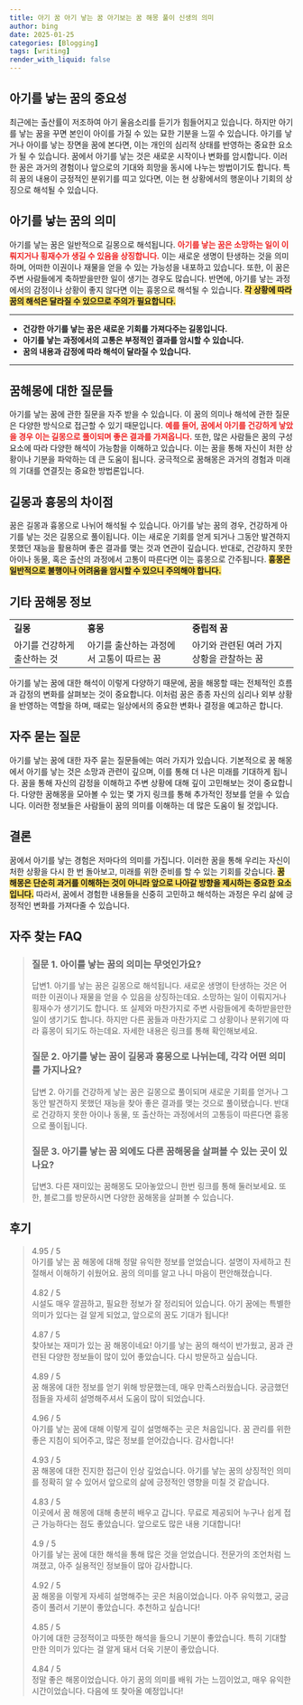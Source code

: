 ```yaml
---
title: 아기 꿈 아기 낳는 꿈 아기보는 꿈 해몽 풀이 신생의 의미
author: bing
date: 2025-01-25
categories: [Blogging]
tags: [writing]
render_with_liquid: false
---
```



<h2 id='아기를_낳는_꿈의_중요성'>아기를 낳는 꿈의 중요성</h2>

<p>최근에는 출산률이 저조하여 아기 울음소리를 듣기가 힘들어지고 있습니다. 하지만 아기를 낳는 꿈을 꾸면 본인이 아이를 가질 수 있는 묘한 기분을 느낄 수 있습니다. 아기를 낳거나 아이를 낳는 장면을 꿈에 본다면, 이는 개인의 심리적 상태를 반영하는 중요한 요소가 될 수 있습니다. 꿈에서 아기를 낳는 것은 새로운 시작이나 변화를 암시합니다. 이러한 꿈은 과거의 경험이나 앞으로의 기대와 희망을 동시에 나누는 방법이기도 합니다. 특히 꿈의 내용이 긍정적인 분위기를 띠고 있다면, 이는 현 상황에서의 행운이나 기회의 상징으로 해석될 수 있습니다.</p>

<h2 id='아기를_낳는_꿈의_의미'>아기를 낳는 꿈의 의미</h2>

<p>아기를 낳는 꿈은 일반적으로 길몽으로 해석됩니다. <b><span style="color: #ee2323;">아기를 낳는 꿈은 소망하는 일이 이뤄지거나 횡재수가 생길 수 있음을 상징합니다.</span></b> 이는 새로운 생명이 탄생하는 것을 의미하며, 어떠한 이권이나 재물을 얻을 수 있는 가능성을 내포하고 있습니다. 또한, 이 꿈은 주변 사람들에게 축하받을만한 일이 생기는 경우도 많습니다. 반면에, 아기를 낳는 과정에서의 감정이나 상황이 좋지 않다면 이는 흉몽으로 해석될 수 있습니다. <b><span style="background-color: #ffe066;">각 상황에 따라 꿈의 해석은 달라질 수 있으므로 주의가 필요합니다.</span></b></p>

<hr />

<ul>
    <li><b>건강한 아기를 낳는 꿈은 새로운 기회를 가져다주는 길몽입니다.</b></li>
    <li><b>아기를 낳는 과정에서의 고통은 부정적인 결과를 암시할 수 있습니다.</b></li>
    <li><b>꿈의 내용과 감정에 따라 해석이 달라질 수 있습니다.</b></li>
</ul>

<hr />

<h2 id='꿈해몽에_대한_질문들'>꿈해몽에 대한 질문들</h2>

<p>아기를 낳는 꿈에 관한 질문을 자주 받을 수 있습니다. 이 꿈의 의미나 해석에 관한 질문은 다양한 방식으로 접근할 수 있기 때문입니다. <b><span style="color: #ee2323;">예를 들어, 꿈에서 아기를 건강하게 낳았을 경우 이는 길몽으로 풀이되며 좋은 결과를 가져옵니다.</span></b> 또한, 많은 사람들은 꿈의 구성 요소에 따라 다양한 해석이 가능함을 이해하고 있습니다. 이는 꿈을 통해 자신이 처한 상황이나 기분을 파악하는 데 큰 도움이 됩니다. 궁극적으로 꿈해몽은 과거의 경험과 미래의 기대를 연결짓는 중요한 방법론입니다.</p>

<h2 id='길몽과_흉몽의_차이점'>길몽과 흉몽의 차이점</h2>

<p>꿈은 길몽과 흉몽으로 나뉘어 해석될 수 있습니다. 아기를 낳는 꿈의 경우, 건강하게 아기를 낳는 것은 길몽으로 풀이됩니다. 이는 새로운 기회를 얻게 되거나 그동안 발견하지 못했던 재능을 활용하며 좋은 결과를 맺는 것과 연관이 깊습니다. 반대로, 건강하지 못한 아이나 동물, 혹은 출산의 과정에서 고통이 따른다면 이는 흉몽으로 간주됩니다. <b><span style="background-color: #ffe066;">흉몽은 일반적으로 불행이나 어려움을 암시할 수 있으니 주의해야 합니다.</span></b></p>

<h2 id='기타_꿈해몽_정보'>기타 꿈해몽 정보</h2>

<table>
    <tr>
        <td><b>길몽</b></td>
        <td><b>흉몽</b></td>
        <td><b>중립적 꿈</b></td>
    </tr>
    <tr>
        <td>아기를 건강하게 출산하는 것</td>
        <td>아기를 출산하는 과정에서 고통이 따르는 꿈</td>
        <td>아기와 관련된 여러 가지 상황을 관찰하는 꿈</td>
    </tr>
</table>

<p>아기를 낳는 꿈에 대한 해석이 이렇게 다양하기 때문에, 꿈을 해몽할 때는 전체적인 흐름과 감정의 변화를 살펴보는 것이 중요합니다. 이처럼 꿈은 종종 자신의 심리나 외부 상황을 반영하는 역할을 하며, 때로는 일상에서의 중요한 변화나 결정을 예고하곤 합니다.</p>

<h2 id='자주_묻는_질문'>자주 묻는 질문</h2>

<p>아기를 낳는 꿈에 대한 자주 묻는 질문들에는 여러 가지가 있습니다. 기본적으로 꿈 해몽에서 아기를 낳는 것은 소망과 관련이 깊으며, 이를 통해 더 나은 미래를 기대하게 됩니다. 꿈을 통해 자신의 감정을 이해하고 주변 상황에 대해 깊이 고민해보는 것이 중요합니다. 다양한 꿈해몽을 모아볼 수 있는 몇 가지 링크를 통해 추가적인 정보를 얻을 수 있습니다. 이러한 정보들은 사람들이 꿈의 의미를 이해하는 데 많은 도움이 될 것입니다.</p>

<h2 id='결론'>결론</h2>

<p>꿈에서 아기를 낳는 경험은 저마다의 의미를 가집니다. 이러한 꿈을 통해 우리는 자신이 처한 상황을 다시 한 번 돌아보고, 미래를 위한 준비를 할 수 있는 기회를 갖습니다. <b><span style="background-color: #ffe066;">꿈 해몽은 단순히 과거를 이해하는 것이 아니라 앞으로 나아갈 방향을 제시하는 중요한 요소입니다.</span></b> 따라서, 꿈에서 경험한 내용들을 신중히 고민하고 해석하는 과정은 우리 삶에 긍정적인 변화를 가져다줄 수 있습니다.</p>


<h2 id='자주_찾는_FAQ'>자주 찾는 FAQ</h2>
<div itemscope="" itemtype="https://schema.org/FAQPage"> 
<blockquote> 
<div itemscope="" itemprop="mainEntity" itemtype="https://schema.org/Question"> 
<h3 itemprop="name">질문 1. 아이를 낳는 꿈의 의미는 무엇인가요?</h3> 
<div itemscope="" itemprop="acceptedAnswer" itemtype="https://schema.org/Answer"> 
<span itemprop="text"> 
<p>답변1. 아기를 낳는 꿈은 길몽으로 해석됩니다. 새로운 생명이 탄생하는 것은 어떠한 이권이나 재물을 얻을 수 있음을 상징하는데요. 소망하는 일이 이뤄지거나 횡재수가 생기기도 합니다. 또 실제와 마찬가지로 주변 사람들에게 축하받을만한 일이 생기기도 합니다. 하지만 다른 꿈들과 마찬가지로 그 상황이나 분위기에 따라 흉몽이 되기도 하는데요. 자세한 내용은 링크를 통해 확인해보세요.</p> 
</span> 
</div> 
</div> 

<div itemscope="" itemprop="mainEntity" itemtype="https://schema.org/Question"> 
<h3 itemprop="name">질문 2. 아기를 낳는 꿈이 길몽과 흉몽으로 나뉘는데, 각각 어떤 의미를 가지나요?</h3> 
<div itemscope="" itemprop="acceptedAnswer" itemtype="https://schema.org/Answer"> 
<span itemprop="text"> 
<p>답변 2. 아기를 건강하게 낳는 꿈은 길몽으로 풀이되며 새로운 기회를 얻거나 그동안 발견하지 못했던 재능을 찾아 좋은 결과를 맺는 것으로 풀이됐습니다. 반대로 건강하지 못한 아이나 동물, 또 출산하는 과정에서의 고통등이 따른다면 흉몽으로 풀이됩니다.</p> 
</span> 
</div> 
</div> 

<div itemscope="" itemprop="mainEntity" itemtype="https://schema.org/Question"> 
<h3 itemprop="name">질문 3. 아기를 낳는 꿈 외에도 다른 꿈해몽을 살펴볼 수 있는 곳이 있나요?</h3> 
<div itemscope="" itemprop="acceptedAnswer" itemtype="https://schema.org/Answer"> 
<span itemprop="text"> 
<p>답변3. 다른 재미있는 꿈해몽도 모아놓았으니 한번 링크를 통해 둘러보세요. 또한, 블로그를 방문하시면 다양한 꿈해몽을 살펴볼 수 있습니다.</p> 
</span> 
</div> 
</div> 

</blockquote> 
</div>
<h2 id='후기'>후기</h2>
<div itemscope itemtype="https://schema.org/Product">
  <blockquote>
  <div itemprop="review" itemscope itemtype="https://schema.org/Review">
      <div itemprop="reviewRating" itemscope itemtype="https://schema.org/Rating"> <span itemprop="ratingValue">4.95</span> / <span itemprop="bestRating">5</span> </div>
      <span itemprop="reviewBody">아기를 낳는 꿈 해몽에 대해 정말 유익한 정보를 얻었습니다. 설명이 자세하고 친절해서 이해하기 쉬웠어요. 꿈의 의미를 알고 나니 마음이 편안해졌습니다.</span>
  </div>
  <br>
  <div itemprop="review" itemscope itemtype="https://schema.org/Review">
      <div itemprop="reviewRating" itemscope itemtype="https://schema.org/Rating"> <span itemprop="ratingValue">4.82</span> / <span itemprop="bestRating">5</span> </div>
      <span itemprop="reviewBody">시설도 매우 깔끔하고, 필요한 정보가 잘 정리되어 있습니다. 아기 꿈에는 특별한 의미가 있다는 걸 알게 되었고, 앞으로의 꿈도 기대가 됩니다!</span>
  </div>
  <br>
  <div itemprop="review" itemscope itemtype="https://schema.org/Review">
      <div itemprop="reviewRating" itemscope itemtype="https://schema.org/Rating"> <span itemprop="ratingValue">4.87</span> / <span itemprop="bestRating">5</span> </div>
      <span itemprop="reviewBody">찾아보는 재미가 있는 꿈 해몽이네요! 아기를 낳는 꿈의 해석이 반가웠고, 꿈과 관련된 다양한 정보들이 많이 있어 좋았습니다. 다시 방문하고 싶습니다.</span>
  </div>
  <br>
  <div itemprop="review" itemscope itemtype="https://schema.org/Review">
      <div itemprop="reviewRating" itemscope itemtype="https://schema.org/Rating"> <span itemprop="ratingValue">4.89</span> / <span itemprop="bestRating">5</span> </div>
      <span itemprop="reviewBody">꿈 해몽에 대한 정보를 얻기 위해 방문했는데, 매우 만족스러웠습니다. 궁금했던 점들을 자세히 설명해주셔서 도움이 많이 되었습니다.</span>
  </div>
  <br>
  <div itemprop="review" itemscope itemtype="https://schema.org/Review">
      <div itemprop="reviewRating" itemscope itemtype="https://schema.org/Rating"> <span itemprop="ratingValue">4.96</span> / <span itemprop="bestRating">5</span> </div>
      <span itemprop="reviewBody">아기를 낳는 꿈에 대해 이렇게 깊이 설명해주는 곳은 처음입니다. 꿈 관리를 위한 좋은 지침이 되어주고, 많은 정보를 얻어갔습니다. 감사합니다!</span>
  </div>
  <br>
  <div itemprop="review" itemscope itemtype="https://schema.org/Review">
      <div itemprop="reviewRating" itemscope itemtype="https://schema.org/Rating"> <span itemprop="ratingValue">4.93</span> / <span itemprop="bestRating">5</span> </div>
      <span itemprop="reviewBody">꿈 해몽에 대한 진지한 접근이 인상 깊었습니다. 아기를 낳는 꿈의 상징적인 의미를 정확히 알 수 있어서 앞으로의 삶에 긍정적인 영향을 미칠 것 같습니다.</span>
  </div>
  <br>
  <div itemprop="review" itemscope itemtype="https://schema.org/Review">
      <div itemprop="reviewRating" itemscope itemtype="https://schema.org/Rating"> <span itemprop="ratingValue">4.83</span> / <span itemprop="bestRating">5</span> </div>
      <span itemprop="reviewBody">이곳에서 꿈 해몽에 대해 충분히 배우고 갑니다. 무료로 제공되어 누구나 쉽게 접근 가능하다는 점도 좋았습니다. 앞으로도 많은 내용 기대합니다!</span>
  </div>
  <br>
  <div itemprop="review" itemscope itemtype="https://schema.org/Review">
      <div itemprop="reviewRating" itemscope itemtype="https://schema.org/Rating"> <span itemprop="ratingValue">4.9</span> / <span itemprop="bestRating">5</span> </div>
      <span itemprop="reviewBody">아기를 낳는 꿈에 대한 해석을 통해 많은 것을 얻었습니다. 전문가의 조언처럼 느껴졌고, 아주 실용적인 정보들이 많아 감사합니다.</span>
  </div>
  <br>
  <div itemprop="review" itemscope itemtype="https://schema.org/Review">
      <div itemprop="reviewRating" itemscope itemtype="https://schema.org/Rating"> <span itemprop="ratingValue">4.92</span> / <span itemprop="bestRating">5</span> </div>
      <span itemprop="reviewBody">꿈 해몽을 이렇게 자세히 설명해주는 곳은 처음이었습니다. 아주 유익했고, 궁금증이 풀려서 기분이 좋았습니다. 추천하고 싶습니다!</span>
  </div>
  <br>
  <div itemprop="review" itemscope itemtype="https://schema.org/Review">
      <div itemprop="reviewRating" itemscope itemtype="https://schema.org/Rating"> <span itemprop="ratingValue">4.85</span> / <span itemprop="bestRating">5</span> </div>
      <span itemprop="reviewBody">아기에 대한 긍정적이고 따뜻한 해석을 들으니 기분이 좋았습니다. 특히 기대할 만한 의미가 있다는 걸 알게 돼서 더욱 기분이 좋았습니다.</span>
  </div>
  <br>
  <div itemprop="review" itemscope itemtype="https://schema.org/Review">
      <div itemprop="reviewRating" itemscope itemtype="https://schema.org/Rating"> <span itemprop="ratingValue">4.84</span> / <span itemprop="bestRating">5</span> </div>
      <span itemprop="reviewBody">정말 좋은 해몽이었습니다. 아기 꿈의 의미를 배워 가는 느낌이었고, 매우 유익한 시간이었습니다. 다음에 또 찾아올 예정입니다!</span>
  </div>
  </blockquote>
</div>
